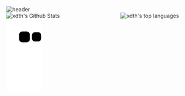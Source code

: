 <img src="https://i.imgur.com/BAaJBKC.png" alt="header">

<div style="display:flex;justify-content:space-between;align-items:center;width:100%">
  <img style="width:55%" alt="xdth's Github Stats" src="https://github-readme-stats.vercel.app/api?username=xdth&show_icons=true&theme=tokyonight">
  <img style="width:40%" alt="xdth's top languages" src="https://github-readme-stats.vercel.app/api/top-langs/?username=xdth&layout=compact&theme=tokyonight">
</div>

<img align="center" alt="Snake animation" src="https://github.com/rafaballerini/rafaballerini/blob/output/github-contribution-grid-snake.svg">
